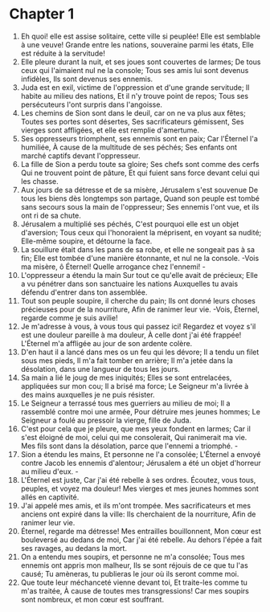 # Chapter 1

1. Eh quoi! elle est assise solitaire, cette ville si peuplée! Elle est semblable à une veuve! Grande entre les nations, souveraine parmi les états, Elle est réduite à la servitude!
2. Elle pleure durant la nuit, et ses joues sont couvertes de larmes; De tous ceux qui l'aimaient nul ne la console; Tous ses amis lui sont devenus infidèles, Ils sont devenus ses ennemis.
3. Juda est en exil, victime de l'oppression et d'une grande servitude; Il habite au milieu des nations, Et il n'y trouve point de repos; Tous ses persécuteurs l'ont surpris dans l'angoisse.
4. Les chemins de Sion sont dans le deuil, car on ne va plus aux fêtes; Toutes ses portes sont désertes, Ses sacrificateurs gémissent, Ses vierges sont affligées, et elle est remplie d'amertume.
5. Ses oppresseurs triomphent, ses ennemis sont en paix; Car l'Éternel l'a humiliée, À cause de la multitude de ses péchés; Ses enfants ont marché captifs devant l'oppresseur.
6. La fille de Sion a perdu toute sa gloire; Ses chefs sont comme des cerfs Qui ne trouvent point de pâture, Et qui fuient sans force devant celui qui les chasse.
7. Aux jours de sa détresse et de sa misère, Jérusalem s'est souvenue De tous les biens dès longtemps son partage, Quand son peuple est tombé sans secours sous la main de l'oppresseur; Ses ennemis l'ont vue, et ils ont ri de sa chute.
8. Jérusalem a multiplié ses péchés, C'est pourquoi elle est un objet d'aversion; Tous ceux qui l'honoraient la méprisent, en voyant sa nudité; Elle-même soupire, et détourne la face.
9. La souillure était dans les pans de sa robe, et elle ne songeait pas à sa fin; Elle est tombée d'une manière étonnante, et nul ne la console. -Vois ma misère, ô Éternel! Quelle arrogance chez l'ennemi! -
10. L'oppresseur a étendu la main Sur tout ce qu'elle avait de précieux; Elle a vu pénétrer dans son sanctuaire les nations Auxquelles tu avais défendu d'entrer dans ton assemblée.
11. Tout son peuple soupire, il cherche du pain; Ils ont donné leurs choses précieuses pour de la nourriture, Afin de ranimer leur vie. -Vois, Éternel, regarde comme je suis avilie!
12. Je m'adresse à vous, à vous tous qui passez ici! Regardez et voyez s'il est une douleur pareille à ma douleur, À celle dont j'ai été frappée! L'Éternel m'a affligée au jour de son ardente colère.
13. D'en haut il a lancé dans mes os un feu qui les dévore; Il a tendu un filet sous mes pieds, Il m'a fait tomber en arrière; Il m'a jetée dans la désolation, dans une langueur de tous les jours.
14. Sa main a lié le joug de mes iniquités; Elles se sont entrelacées, appliquées sur mon cou; Il a brisé ma force; Le Seigneur m'a livrée à des mains auxquelles je ne puis résister.
15. Le Seigneur a terrassé tous mes guerriers au milieu de moi; Il a rassemblé contre moi une armée, Pour détruire mes jeunes hommes; Le Seigneur a foulé au pressoir la vierge, fille de Juda.
16. C'est pour cela que je pleure, que mes yeux fondent en larmes; Car il s'est éloigné de moi, celui qui me consolerait, Qui ranimerait ma vie. Mes fils sont dans la désolation, parce que l'ennemi a triomphé. -
17. Sion a étendu les mains, Et personne ne l'a consolée; L'Éternel a envoyé contre Jacob les ennemis d'alentour; Jérusalem a été un objet d'horreur au milieu d'eux. -
18. L'Éternel est juste, Car j'ai été rebelle à ses ordres. Écoutez, vous tous, peuples, et voyez ma douleur! Mes vierges et mes jeunes hommes sont allés en captivité.
19. J'ai appelé mes amis, et ils m'ont trompée. Mes sacrificateurs et mes anciens ont expiré dans la ville: Ils cherchaient de la nourriture, Afin de ranimer leur vie.
20. Éternel, regarde ma détresse! Mes entrailles bouillonnent, Mon cœur est bouleversé au dedans de moi, Car j'ai été rebelle. Au dehors l'épée a fait ses ravages, au dedans la mort.
21. On a entendu mes soupirs, et personne ne m'a consolée; Tous mes ennemis ont appris mon malheur, Ils se sont réjouis de ce que tu l'as causé; Tu amèneras, tu publieras le jour où ils seront comme moi.
22. Que toute leur méchanceté vienne devant toi, Et traite-les comme tu m'as traitée, À cause de toutes mes transgressions! Car mes soupirs sont nombreux, et mon cœur est souffrant.

